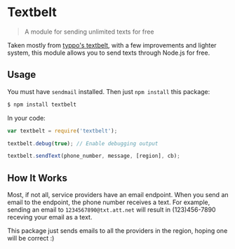 # Textbelt

> A module for sending unlimited texts for free

Taken mostly from [typpo's textbelt](https://github.com/typpo/textbelt), with a
few improvements and lighter system, this module allows you to send texts
through Node.js for free.

## Usage

You must have `sendmail` installed. Then just `npm install` this package:

```bash
$ npm install textbelt
```

In your code:

```js
var textbelt = require('textbelt');

textbelt.debug(true); // Enable debugging output

textbelt.sendText(phone_number, message, [region], cb);
```

## How It Works

Most, if not all, service providers have an email endpoint. When you send an
email to the endpoint, the phone number receives a text. For example, sending an
email to `1234567890@txt.att.net` will result in (123)456-7890 receving your
email as a text.

This package just sends emails to all the providers in the region, hoping one
will be correct :)
